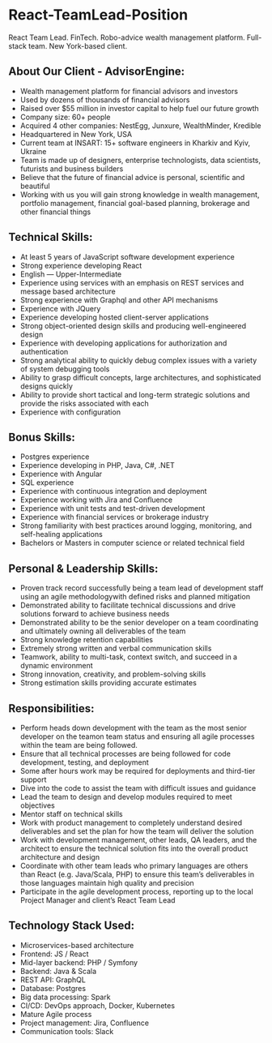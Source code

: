 # React-TeamLead-Position
React Team Lead. FinTech. Robo-advice wealth management platform. Full-stack team. New York-based client.


## About Our Client - AdvisorEngine:

- Wealth management platform for financial advisors and investors
- Used by dozens of thousands of financial advisors
- Raised over $55 million in investor capital to help fuel our future growth
- Company size: 60+ people
- Acquired 4 other companies: NestEgg, Junxure, WealthMinder, Kredible
- Headquartered in New York, USA
- Current team at INSART: 15+ software engineers in Kharkiv and Kyiv, Ukraine
- Team is made up of designers, enterprise technologists, data scientists, futurists and business builders
- Believe that the future of financial advice is personal, scientific and beautiful
- Working with us you will gain strong knowledge in wealth management, portfolio management, financial goal-based planning, brokerage and other financial things

## Technical Skills:
- At least 5 years of JavaScript software development experience 
- Strong experience developing React
- English — Upper-Intermediate
- Experience using services with an emphasis on REST services and message based architecture
- Strong experience with Graphql and other API mechanisms
- Experience with JQuery
- Experience developing hosted client-server applications
- Strong object-oriented design skills and producing well-engineered design
- Experience with developing applications for authorization and authentication
- Strong analytical ability to quickly debug complex issues with a variety of system debugging tools
- Ability to grasp difficult concepts, large architectures, and sophisticated designs quickly
- Ability to provide short tactical and long-term strategic solutions and provide the risks associated with each
- Experience with configuration

## Bonus Skills:

- Postgres experience
- Experience developing in PHP, Java, C#, .NET
- Experience with Angular
- SQL experience
- Experience with continuous integration and deployment
- Experience working with Jira and Confluence
- Experience with unit tests and test-driven development
- Experience with financial services or brokerage industry 
- Strong familiarity with best practices around logging, monitoring, and self-healing applications
- Bachelors or Masters in computer science or related technical field

## Personal & Leadership Skills:

- Proven track record successfully being a team lead of development staff using an agile methodologywith defined risks and planned mitigation
- Demonstrated ability to facilitate technical discussions and drive solutions forward to achieve business needs
- Demonstrated ability to be the senior developer on a team coordinating and ultimately owning all deliverables of the team
- Strong knowledge retention capabilities
- Extremely strong written and verbal communication skills
- Teamwork, ability to multi-task, context switch, and succeed in a dynamic environment
- Strong innovation, creativity, and problem-solving skills
- Strong estimation skills providing accurate estimates

## Responsibilities:

- Perform heads down development with the team as the most senior developer on the teamon team status and ensuring all agile processes within the team are being followed.
- Ensure that all technical processes are being followed for code development, testing, and deployment
- Some after hours work may be required for deployments and third-tier support
- Dive into the code to assist the team with difficult issues and guidance
- Lead the team to design and develop modules required to meet objectives
- Mentor staff on technical skills
- Work with product management to completely understand desired deliverables and set the plan for how the team will deliver the solution
- Work with development management, other leads, QA leaders, and the architect to ensure the technical solution fits into the overall product architecture and design
- Coordinate with other team leads who primary languages are others than React (e.g. Java/Scala, PHP) to ensure this team’s deliverables in those languages maintain high quality and precision
- Participate in the agile development process, reporting up to the local Project Manager and client’s React Team Lead


## Technology Stack Used:
- Microservices-based architecture
- Frontend: JS / React
- Mid-layer backend: PHP / Symfony
- Backend: Java & Scala
- REST API: GraphQL
- Database: Postgres
- Big data processing: Spark
- CI/CD: DevOps approach, Docker, Kubernetes
- Mature Agile process
- Project management: Jira, Confluence
- Communication tools: Slack

